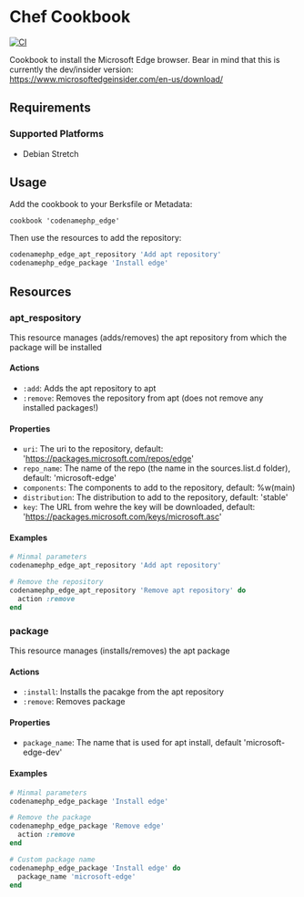# Chef Cookbook
[![CI](https://github.com/codenamephp/chef.cookbook.edge/actions/workflows/ci.yml/badge.svg)](https://github.com/codenamephp/chef.cookbook.edge/actions/workflows/ci.yml)

Cookbook to install the Microsoft Edge browser. Bear in mind that this is currently the dev/insider version: https://www.microsoftedgeinsider.com/en-us/download/

## Requirements

### Supported Platforms

- Debian Stretch

## Usage

Add the cookbook to your Berksfile or Metadata:

```
cookbook 'codenamephp_edge'
```

Then use the resources to add the repository:

```ruby
codenamephp_edge_apt_repository 'Add apt repository'
codenamephp_edge_package 'Install edge'
```

## Resources

### apt_respository
This resource manages (adds/removes) the apt repository from which the package will be installed

#### Actions
- `:add`: Adds the apt repository to apt
- `:remove`: Removes the repository from apt (does not remove any installed packages!)

#### Properties
- `uri`: The uri to the repository, default: 'https://packages.microsoft.com/repos/edge'
- `repo_name`: The name of the repo (the name in the sources.list.d folder), default: 'microsoft-edge'
- `components`: The components to add to the repository, default: %w(main)
- `distribution`: The distribution to add to the repository, default: 'stable'
- `key`: The URL from wehre the key will be downloaded, default: 'https://packages.microsoft.com/keys/microsoft.asc'

#### Examples
```ruby
# Minmal parameters
codenamephp_edge_apt_repository 'Add apt repository'

# Remove the repository
codenamephp_edge_apt_repository 'Remove apt repository' do
  action :remove
end
```

### package
This resource manages (installs/removes) the apt package

#### Actions
- `:install`: Installs the pacakge from the apt repository
- `:remove`: Removes package

#### Properties
- `package_name`: The name that is used for apt install, default 'microsoft-edge-dev'

#### Examples
```ruby
# Minmal parameters
codenamephp_edge_package 'Install edge'

# Remove the package
codenamephp_edge_package 'Remove edge'
  action :remove
end

# Custom package name
codenamephp_edge_package 'Install edge' do
  package_name 'microsoft-edge'
end
```